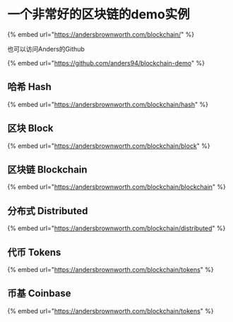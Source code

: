 # 一个非常好的区块链的demo实例

{% embed url="https://andersbrownworth.com/blockchain/" %}

也可以访问Anders的Github

{% embed url="https://github.com/anders94/blockchain-demo" %}



## 哈希 Hash

{% embed url="https://andersbrownworth.com/blockchain/hash" %}

## 区块 Block

{% embed url="https://andersbrownworth.com/blockchain/block" %}

## 区块链 Blockchain

{% embed url="https://andersbrownworth.com/blockchain/blockchain" %}



## 分布式 Distributed

{% embed url="https://andersbrownworth.com/blockchain/distributed" %}



## 代币 Tokens

{% embed url="https://andersbrownworth.com/blockchain/tokens" %}

## 币基 Coinbase

{% embed url="https://andersbrownworth.com/blockchain/tokens" %}



